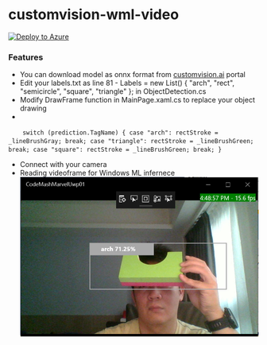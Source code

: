 # customvision-wml-video
[![Deploy to Azure](https://aka.ms/deploytoazurebutton)](https://portal.azure.com/#create/Microsoft.Template/uri/https%3A%2F%2Fraw.githubusercontent.com%2FAzure%2Fazure-quickstart-templates%2Fmaster%2F101-storage-account-create%2Fazuredeploy.json)
### Features

- You can download model as onnx format from [customvision.ai](https://www.customvision.ai/ "customvision.ai") portal
- Edit your labels.txt as line 81 -             Labels = new List<string>() { "arch", "rect", "semicircle", "square", "triangle" }; in ObjectDetection.cs
- Modify DrawFrame function in MainPage.xaml.cs to replace your object drawing 
- 
`    switch (prediction.TagName)
            {
                case "arch":
                    rectStroke = _lineBrushGray;
                    break;
                case "triangle":
                    rectStroke = _lineBrushGreen;
                    break;
                case "square":
                    rectStroke = _lineBrushGreen;
                    break;
            }`

- Connect with your camera
- Reading videoframe for Windows ML infernece
![](https://github.com/tommywu052/customvision-wml-video/blob/master/images/wmlvideo.jpg)
